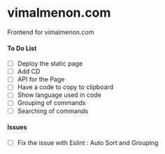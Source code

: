 # vimalmenon.com
Frontend for vimalmenon.com

#### To Do List
- [ ] Deploy the static page
- [ ] Add CD
- [ ] API for the Page
- [ ] Have a code to copy to clipboard
- [ ] Show language used in code
- [ ] Grouping of commands
- [ ] Searching of commands

#### Issues
- [ ] Fix the issue with Eslint : Auto Sort and Grouping
